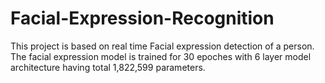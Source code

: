 # Facial-Expression-Recognition
This project is based on real time Facial expression detection of a person. The facial expression model is trained for 30 epoches with 6 layer model architecture having total 1,822,599 parameters. 
